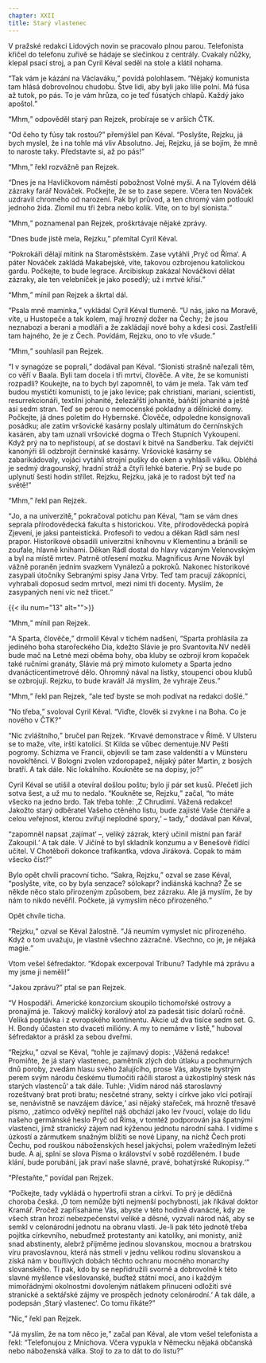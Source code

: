 ```yaml
---
chapter: XXII
title: Starý vlastenec
---
```


V pražské redakci Lidových novin se pracovalo plnou parou.
Telefonista křičel do telefonu zuřivě se hádaje se slečinkou z centrály.
Cvakaly nůžky, klepal psací stroj, a pan Cyril Kéval seděl na stole a klátil nohama.

<q>Tak vám je kázání na Václaváku,</q> povídá polohlasem.
<q>Nějaký komunista tam hlásá dobrovolnou chudobu.
Štve lidi, aby byli jako lilie polní.
Má fúsa až tutok, po pás.
To je vám hrůza, co je teď fúsatých chlapů.
Každý jako apoštol.</q>

<q>Mhm,</q> odpověděl starý pan Rejzek, probíraje se v arších ČTK.

<q>Od čeho ty fúsy tak rostou?</q>
přemýšlel pan Kéval.
<q>Poslyšte, Rejzku, já bych myslel, že i na tohle má vliv Absolutno.
Jej, Rejzku, já se bojím, že mně to naroste taky.
Představte si, až po pás!</q>

<q>Mhm,</q> řekl rozvážně pan Rejzek.

<q>Dnes je na Havlíčkovom náměstí pobožnost Volné myši.
A na Tylovém dělá zázraky farář Nováček.
Počkejte, že se to zase sepere.
Včera ten Nováček uzdravil chromého od narození.
Pak byl průvod, a ten chromý vám potloukl jednoho žida.
Zlomil mu tři žebra nebo kolik.
Víte, on to byl sionista.</q>

<q>Mhm,</q> poznamenal pan Rejzek, proškrtávaje nějaké zprávy.

<q>Dnes bude jistě mela, Rejzku,</q> přemítal Cyril Kéval.

<q>Pokrokáři dělají mítink na Staroměstském.
Zase vytáhli ,Pryč od Říma‘. A páter
Nováček zakládá Makabejské, víte, takovou ozbrojenou katolickou gardu.
Počkejte, to bude legrace.
Arcibiskup zakázal Nováčkovi dělat zázraky, ale ten velebníček je jako posedlý; už i mrtvé křísí.</q>

<q>Mhm,</q> mínil pan Rejzek a škrtal dál.

<q>Psala mně maminka,</q> vykládal Cyril Kéval tlumeně.
<q>U nás, jako na Moravě, víte, u Hustopeče a tak kolem, mají hrozný dožer na Čechy; že jsou neznabozi a berani a modláři a že zakládají nové bohy a kdesi cosi.
Zastřelili tam hajného, že je z Čech.
Povídám, Rejzku, ono to vře všude.</q>

<q>Mhm,</q> souhlasil pan Rejzek.

<q>I v synagóze se poprali,</q> dodával pan Kéval.
<q>Sionisti strašně nařezali těm, co věří v Baala.
Byli tam docela i tři mrtví, člověče.
A víte, že se komunisti rozpadli?
Koukejte, na to bych byl zapomněl, to vám je mela.
Tak vám teď budou mystičtí komunisti, to je jako levice; pak christiani, mariani, scientisti, resurrekcionáři, textilní johanité, železářští johanité, báňští johanité a ještě asi sedm stran.
Teď se perou o nemocenské pokladny a dělnické domy.
Počkejte, já dnes poletím do Hybernské.
Člověče, odpoledne konsignovali posádku; ale zatím vršovické kasárny poslaly ultimátum do černínských kasáren, aby tam uznali vršovické dogma o Třech Stupních Vykoupení.
Když prý na to nepřistoupí, ať se dostaví k bitvě na Sandberku.
Tak dejvičtí kanonýři šli odzbrojit černínské kasárny.
Vršovické kasárny se zabarikádovaly, vojáci vytáhli strojní pušky do oken a vyhlásili válku.
Obléhá je sedmý dragounský, hradní stráž a čtyři lehké baterie.
Prý se bude po uplynutí šesti hodin střílet.
Rejzku, Rejzku, jaká je to radost být teď na světě!</q>

<q>Mhm,</q> řekl pan Rejzek.

<q>Jo, a na univerzitě,</q> pokračoval potichu pan Kéval, <q>tam se vám dnes seprala přírodovědecká fakulta s historickou.
Víte, přírodovědecká popírá Zjevení, je jaksi panteistická.
Profesoři to vedou a děkan Rádl sám nesl prapor.
Historikové obsadili univerzitní knihovnu v Klementinu a bránili se zoufale, hlavně knihami.
Děkan Rádl dostal do hlavy vázaným Velenovským a byl na místě mrtev.
Patrně otřesení mozku.
Magnificus Arne Novák byl vážně poraněn jedním svazkem Vynálezů a pokroků.
Nakonec historikové zasypali útočníky
Sebranými spisy Jana Vrby.
Teď tam pracují zákopníci, vyhrabali doposud sedm mrtvol, mezi nimi tři docenty.
Myslím, že zasypaných není víc než třicet.</q>

{{< ilu num="13" alt="">}}

<q>Mhm,</q> mínil pan Rejzek.

<q>A Sparta, člověče,</q> drmolil Kéval v tichém nadšení, <q>Sparta prohlásila za jediného boha starořeckého Dia, kdežto Slávie je pro Svantovíta.NV neděli bude mač na Letné mezi oběma bohy, oba kluby se ozbrojí krom kopaček také ručními granáty, Slávie má prý mimoto kulomety a Sparta jedno dvanácticentimetrové dělo.
Ohromný nával na lístky, stoupenci obou klubů se ozbrojují.
Rejzku, to bude kravál!
Já myslím, že vyhraje Zeus.</q>

<q>Mhm,</q> řekl pan Rejzek, <q>ale teď byste se moh podívat na redakci došlé.</q>

<q>No třeba,</q> svoloval Cyril Kéval.
<q>Viďte, člověk si zvykne i na Boha.
Co je nového v ČTK?</q>

<q>Nic zvláštního,</q> bručel pan Rejzek.
<q>Krvavé demonstrace v Římě.
V Ulsteru se to maže, víte, irští katolíci.
St Kilda se vůbec dementuje.NV Pešti pogromy.
Schizma ve Francii, objevili se tam zase valdenští a v Münsteru novokřtěnci.
V Bologni zvolen vzdoropapež, nějaký páter Martin, z bosých bratří.
A tak dále.
Nic lokálního.
Koukněte se na dopisy, jo?</q>

Cyril Kéval se utišil a otevíral došlou poštu; bylo jí pár set kusů.
Přečetl jich sotva šest, a už mu to nedalo.
<q>Koukněte se, Rejzku,</q> začal, <q>to máte všecko na jedno brdo.
Tak třeba tohle: ,Z Chrudimi.
Vážená redakce!
Jakožto starý odběratel Vašeho ctěného listu, bude zajisté Vaše čtenáře a celou veřejnost, kterou zvířují neplodné spory,‘ – tady,</q> dodával pan Kéval,

<q>zapomněl napsat ,zajímat‘ –, veliký zázrak, který učinil místní pan farář
Zakoupil.‘ A tak dále.
V Jičíně to byl skladník konzumu a v Benešově řídící učitel.
V Chotěboři dokonce trafikantka, vdova Jiráková.
Copak to mám všecko číst?</q>

Bylo opět chvíli pracovní ticho.
<q>Sakra, Rejzku,</q> ozval se zase Kéval, <q>poslyšte, víte, co by byla senzace? sólokapr? indiánská kachna?
Že se někde něco stalo přirozeným způsobem, bez zázraku.
Ale já myslím, že by nám to nikdo nevěřil.
Počkete, já vymyslím něco přirozeného.</q>

Opět chvíle ticha.

<q>Rejzku,</q> ozval se Kéval žalostně.
<q>Já neumím vymyslet nic přirozeného.
Když o tom uvažuju, je vlastně všechno zázračné.
Všechno, co je, je nějaká magie.</q>

Vtom vešel šéfredaktor.
<q>Kdopak excerpoval Tribunu?
Tadyhle má zprávu a my jsme ji neměli!</q>

<q>Jakou zprávu?</q>
ptal se pan Rejzek.

<q>V Hospodáři.
Americké konzorcium skoupilo tichomořské ostrovy a pronajímá je.
Takový maličký korálový atol za padesát tisíc dolarů ročně.
Veliká poptávka i z evropského kontinentu.
Akcie už dva tisíce sedm set.
G. H. Bondy účasten sto dvaceti milióny.
A my to nemáme v listě,</q> huboval šéfredaktor a práskl za sebou dveřmi.

<q>Rejzku,</q> ozval se Kéval, <q>tohle je zajímavý dopis: ,Vážená redakce!
Promiňte, že já starý vlastenec, pamětník zlých dob útlaku a pochmurných dnů poroby, zvedám hlasu svého žalujícího, prose Vás, abyste bystrým perem svým národu českému tlumočiti ráčili starost a úzkostiplný stesk nás starých vlastenců‘ a tak dále.
Tuhle: ,Vidím národ náš staroslavný rozeštvaný brat proti bratu; nesčetné strany, sekty i církve jako vlci potírají se, nenávistně se navzájem dávíce,‘ asi nějaký stařeček, má hrozně třesavé písmo,
,zatímco odvěký nepřítel náš obchází jako lev řvoucí, volaje do lidu našeho germánské heslo Pryč od Říma, v tomtéž podporován jsa špatnými vlastenci, jimž stranický zájem nad kýženou jednotu národní sahá.
I vidíme s úzkostí a zármutkem snažným blížiti se nové Lipany, na nichž Čech proti Čechu, pod rouškou náboženských hesel jakýchsi, polem vražedlným ležeti bude.
A aj, splní se slova
Písma o království v sobě rozděleném.
I bude klání, bude porubání, jak praví naše slavné, pravé, bohatýrské Rukopisy.‘</q>

<q>Přestaňte,</q> povídal pan Rejzek.

<q>Počkejte, tady vykládá o hypertrofii stran a církví.
To prý je dědičná choroba česká. ,O tom nemůže býti nejmenší pochybnosti, jak říkával doktor Kramář.
Pročež zapřísaháme Vás, abyste v této hodině dvanácté, kdy ze všech stran hrozí nebezpečenství veliké a děsné, vyzvali národ náš, aby se semkl v celonárodní jednotu na obranu vlasti.
Je-li pak této jednotě třeba pojítka církevního, nebuďmež protestanty ani katolíky, ani monisty, aniž snad abstinenty, alebrž přijměme jedinou slovanskou, mocnou a bratrskou víru pravoslavnou, která nás stmelí v jednu velikou rodinu slovanskou a získá nám v bouřlivých dobách těchto ochranu mocného monarchy slovanského.
Ti pak, kdo by se nepřidružili svorně a dobrovolně k této slavné myšlence všeslovanské, buďtež státní mocí, ano i každým mimořádnými okolnostmi dovoleným nátlakem přinuceni odložiti své stranické a sektářské zájmy ve prospěch jednoty celonárodní.‘ A tak dále, a podepsán ,Starý vlastenec‘. Co tomu říkáte?</q>

<q>Nic,</q> řekl pan Rejzek.

<q>Já myslím, že na tom něco je,</q> začal pan Kéval, ale vtom vešel telefonista a řekl:
<q>Telefonujou z Mnichova.
Včera vypukla v Německu nějaká občanská nebo náboženská válka.
Stojí to za to dát to do listu?</q>
